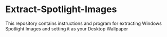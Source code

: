 # Extract-Spotlight-Images
This repository contains instructions and program for extracting Windows Spotlight Images and setting it as your Desktop Wallpaper
